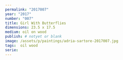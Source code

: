 ```yaml
---
permalink: "2017007"
year: "2017"
number: "007"
title: Girl With Butterflies
dimensions: 23.5 x 17.5
medium: oil on wood
publish: # notyet or blank
image: /assets/p/paintings/adria-sartore-2017007.jpg
tags:  oil wood
serie:
---
```

